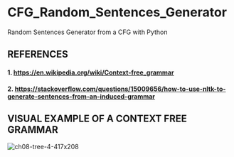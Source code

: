 # CFG_Random_Sentences_Generator
Random Sentences Generator from a CFG with Python

## REFERENCES
#### 1. https://en.wikipedia.org/wiki/Context-free_grammar
#### 2. https://stackoverflow.com/questions/15009656/how-to-use-nltk-to-generate-sentences-from-an-induced-grammar



## VISUAL EXAMPLE OF A CONTEXT FREE GRAMMAR
![ch08-tree-4-417x208](https://user-images.githubusercontent.com/59028920/180451209-a1a2f7c8-90b8-432f-b746-106ef4fe0894.png)
